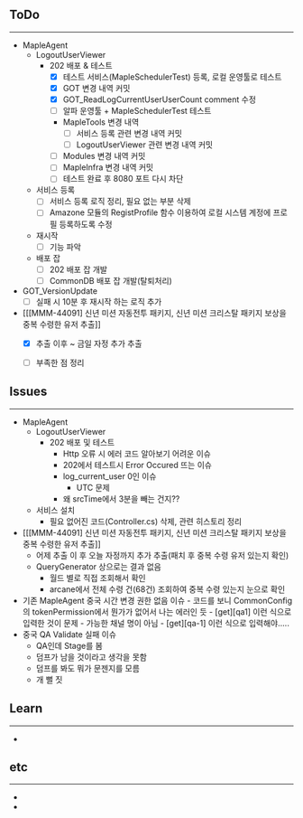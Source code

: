 ## ToDo
---
- MapleAgent
	- LogoutUserViewer
		- 202 배포 & 테스트
			- [x] 테스트 서비스(MapleSchedulerTest) 등록, 로컬 운영툴로 테스트
			- [x] GOT 변경 내역 커밋
			- [x] GOT_ReadLogCurrentUserUserCount comment 수정
			- [ ] 알파 운영툴 + MapleSchedulerTest 테스트
			- MapleTools 변경 내역
				- [ ] 서비스 등록 관련 변경 내역 커밋
				- [ ] LogoutUserViewer 관련 변경 내역 커밋
			- [ ] Modules 변경 내역 커밋
			- [ ] MapleInfra 변경 내역 커밋
			- [ ] 테스트 완료 후 8080 포트 다시 차단
	- 서비스 등록
		- [ ] 서비스 등록 로직 정리, 필요 없는 부분 삭제
		- [ ] Amazone 모듈의 RegistProfile 함수 이용하여 로컬 시스템 계정에 프로필 등록하도록 수정
	- 재시작
		- [ ] 기능 파악
	- 배포 잡
		- [ ] 202 배포 잡 개발
		- [ ] CommonDB 배포 잡 개발(탈퇴처리)
- GOT_VersionUpdate
	- [ ] 실패 시 10분 후 재시작 하는 로직 추가
-  [[[MMM-44091] 신년 미션 자동전투 패키지, 신년 미션 크리스탈 패키지 보상을 중복 수령한 유저 추출]]
	- [x] 추출 이후 ~ 금일 자정 추가 추출
	- [ ] 부족한 점 정리


## Issues
---
- MapleAgent
	- LogoutUserViewer
		- 202 배포 및 테스트
			- Http 오류 시 에러 코드 알아보기 어려운 이슈
			- 202에서 테스트시 Error Occured 뜨는 이슈
			- log_current_user 0인 이슈
				- UTC 문제
			- 왜 srcTime에서 3분을 빼는 건지??
	- 서비스 설치
		- 필요 없어진 코드(Controller.cs) 삭제, 관련 히스토리 정리
- [[[MMM-44091] 신년 미션 자동전투 패키지, 신년 미션 크리스탈 패키지 보상을 중복 수령한 유저 추출]]
	- 어제 추출 이 후 오늘 자정까지 추가 추출(패치 후 중복 수령 유저 있는지 확인)
	- QueryGenerator 상으로는 결과 없음
		- 월드 별로 직접 조회해서 확인
		- arcane에서 전체 수령 건(68건) 조회하여 중복 수령 있는지 눈으로 확인
- 기존 MapleAgent 중국 시간 변경 권한 없음 이슈
		- 코드를 보니 CommonConfig의 tokenPermission에서 뭔가가 없어서 나는 에러인 듯
		- \[get\]\[qa1\] 이런 식으로 입력한 것이 문제
			- 가능한 채널 명이 아님
			- \[get\]\[qa-1\] 이런 식으로 입력해야..... 
- 중국 QA Validate 실패 이슈
	- QA인데 Stage를 봄
	- 덤프가 남을 것이라고 생각을 못함
	- 덤프를 봐도 뭐가 문젠지를 모름
	- 개 뻘 짓

## Learn
---
- 


## etc
---
- 
- 
